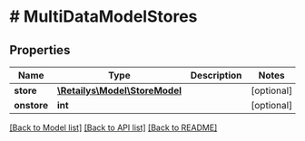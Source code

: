 # # MultiDataModelStores

## Properties

Name | Type | Description | Notes
------------ | ------------- | ------------- | -------------
**store** | [**\Retailys\Model\StoreModel**](StoreModel.md) |  | [optional]
**onstore** | **int** |  | [optional]

[[Back to Model list]](../../README.md#models) [[Back to API list]](../../README.md#endpoints) [[Back to README]](../../README.md)
